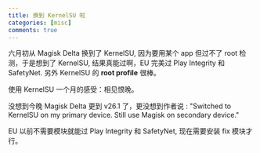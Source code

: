 ```yaml
---
title: 换到 KernelSU 啦
categories: [misc]
comments: true
---
```


 六月初从 Magisk Delta 换到了 KernelSU, 因为要用某个 app 但过不了 root 检测，于是想到了 KernelSU, 结果真能过啊，EU 完美过 Play Integrity 和 SafetyNet.  另外 KernelSU 的 **root profile** 很棒。

使用 KernelSU 一个月的感受：相见恨晚。

没想到今晚 Magisk Delta 更到 v26.1 了，更没想到作者说 : "Switched to KernelSU on my primary device. Still use Magisk on secondary device."

EU 以前不需要模块就能过 Play Integrity 和 SafetyNet, 现在需要安装 fix 模块才行。

